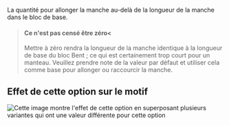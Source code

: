 La quantité pour allonger la manche au-delà de la longueur de la manche dans le bloc de base.

> #### Ce n'est pas censé être zéro<
>
> Mettre à zéro rendra la longueur de la manche identique à la longueur de base du bloc Bent ; ce qui est certainement trop court pour un manteau. Veuillez prendre note de la valeur par défaut et utiliser cela comme base pour allonger ou raccourcir la manche.

## Effet de cette option sur le motif

![Cette image montre l'effet de cette option en superposant plusieurs variantes qui ont une valeur différente pour cette option](bent\_sleevelengthbonus\_sample.svg "Effet de cette option sur le motif")
